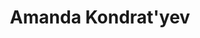 ---
layout: default
tag: FL
title: Amanda Kondrat'yev 
image: http://pulsegulfcoast.com/wp-content/uploads/2016/04/pgc-amandakondratyev-759x300.jpg
district: 1
party: Democrat
seat: House
website: http://www.amandakondratyev.com/
donate: https://secure.actblue.com/contribute/page/sdamandakondratyev
---